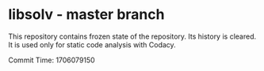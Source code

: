 # libsolv - master branch

This repository contains frozen state of the repository.
Its history is cleared. It is used only for static code
analysis with Codacy.

Commit Time: 1706079150